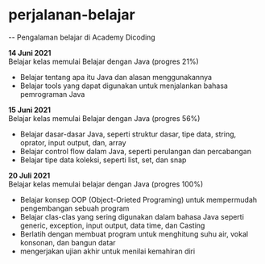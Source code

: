 # perjalanan-belajar
--
Pengalaman belajar di Academy Dicoding<br>

**14 Juni 2021**<br>
Belajar kelas memulai Belajar dengan Java (progres 21%)
* Belajar tentang apa itu Java dan alasan menggunakannya
* Belajar tools yang dapat digunakan untuk menjalankan bahasa pemrograman Java

**15 Juni 2021**<br>
Belajar kelas memulai Belajar dengan Java (progres 56%)
* Belajar dasar-dasar Java, seperti struktur dasar, tipe data, string, oprator, input output, dan, array
* Belajar control flow dalam Java, seperti perulangan dan percabangan
* Belajar tipe data koleksi, seperti list, set, dan snap

**20 Juli 2021**<br>
Belajar kelas memulai belajar dengan Java (progres 100%)
* Belajar konsep OOP (Object-Orieted Programing) untuk mempermudah pengembangan sebuah program
* Belajar clas-clas yang sering digunakan dalam bahasa Java seperti generic, exception, input output, data time, dan Casting
* Berlatih dengan membuat program untuk menghitung suhu air, vokal konsonan, dan bangun datar
* mengerjakan ujian akhir untuk menilai kemahiran diri

